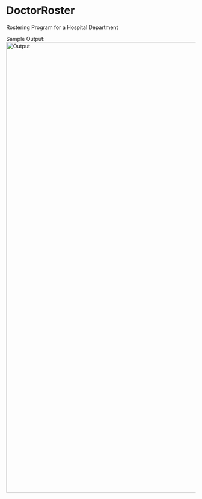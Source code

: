 # DoctorRoster
Rostering Program for a Hospital Department

Sample Output:
<img width="1197" alt="Output" src="https://github.com/SamChenYu/DoctorRoster/assets/150127006/85cd3328-b26f-457a-b880-0f63e7fa5082">
